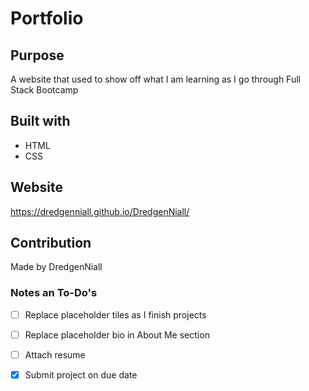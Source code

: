 # Portfolio

## Purpose
A website that used to show off what I am learning as I go through Full Stack Bootcamp

## Built with
* HTML
* CSS

## Website
https://dredgenniall.github.io/DredgenNiall/

## Contribution
Made by DredgenNiall

### Notes an To-Do's
 
- [ ] Replace placeholder tiles as I finish projects
- [ ] Replace placeholder bio in About Me section
- [ ] Attach resume
- [x] Submit project on due date


